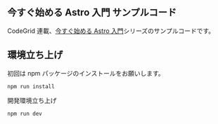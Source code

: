 ## 今すぐ始める Astro 入門 サンプルコード

CodeGrid 連載、[今すぐ始める Astro 入門](https://www.codegrid.net/series/2022-astro)シリーズのサンプルコードです。

## 環境立ち上げ

初回は npm パッケージのインストールをお願いします。

```shell
npm run install
```

開発環境立ち上げ

```
npm run dev
```
